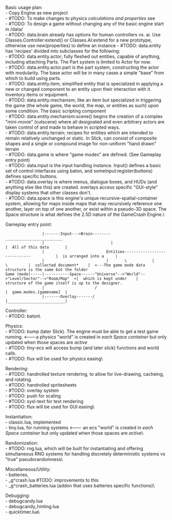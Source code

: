 Basic usage plan:\
    - Copy Engine as new project\
    - #TODO: To make changes to physics *calculations and properties* see \
    - #TODO: To design a game without changing any of the basic engine start in /data/\
        - #TODO: data.brain already has options for human controllers vs. ai. Use Classes.Controller:extend() or Classes.AI:extend for a new prototype, otherwise use new\(properties) to define an instance
        - #TODO: data.entity has 'recipes' divided into subclasses for the following:\
            - #TODO: data.entity.actor; fully fleshed out entities, capable of anything, including attaching Parts. The Part system is limited to Actor for now.\
                - #TODO: data.entity.actor.part is the part system, constructing the actor with modularity. The base actor will be in many cases a simple "base" from which to build using parts.\
            - #TODO: data.entity.item; simplified entity that is specialized in applying a new or changed component to an entity upon their interaction with it. Inventory items or equipment.\
            - #TODO: data.entity.mechanism; like an item but specialized in triggering the game (the whole game, the world, the map, or entities as such) upon some condition. The basic scripting component\
                - #TODO: data.entity.mechanism:scene() begins the creation of a complex "mini-movie" (cutscene) where all designated and even arbitrary actors are taken control of and made to behave in scripted ways.\
            - #TODO: data.entity.terrain; recipes for entities which are intended to remain relatively unchanged or static. In Slick, can consist of composite shapes and a single or compound image for non-uniform "hand drawn" terrain\
        - #TODO: data.game is where "game modes" are defined. (See Gameplay entry point)\
        - #TODO: data.input is the input handling instance. Input() defines a basic set of control interfaces using baton, and someInput:register(buttons) defines specific buttons.\
        - #TODO: data.overlay is where menus, dialogue boxes, and HUDs (and anything else like this) are created. overlays access specific "GUI-style" display systems that other classes don't.\
        - #TODO: data.space is this engine's unique recursive-spatial-container system, allowing for maps inside maps that may recursively reference one another, layer on top of one another, or exist within a pseudo-3D space. The Space structure is what defines the 2.5D nature of the GameCrash Engine.\
        
        
        
Gameplay entry point:
    
    
                    |-------Input--->Brain--------                                               _________________________
                    |                             |                                             |  All of this data       |
                    |                           Entities-----------------------------           |  is arranged into a     |
                    |                           |       \           |                 \         |  collected document*    |  <---The game mode data structure is the same but the folder
    Game (mode)-----|-----------Space------"Universe"-->"World"-->"Level/Sector"-->"Room/Map"  <|  which is kept under    |             structure of the game itself is up to the designer.
                    |                      /                                                    |  game.modes.[gamename]  |
                    |-------Overlay-------/                                                     |_________________________|



Controller:\
    - #TODO: baton\

Physics:\
    - #TODO: bump (later Slick). The engine must be able to get a test game running.   <---a physics "world" is created in *each Space container* but only updated when those spaces are *active*\
    - #TODO: tiny-ecs will access bump (and later slick) functions and world calls.\
    - #TODO: flux will be used for physics easing\

Rendering:\
    - #TODO: handrolled texture rendering, to allow for live-drawing, cacheing, and rotating.\
    - #TODO: handrolled spritesheets\
    - #TODO: overlay system\
    - #TODO: push for scaling\
    - #TODO: sysl-text for text rendering\
    - #TODO: flux will be used for GUI easing\

Instantiation:\
    - classic.lua, implemented\
    - tiny.lua, for running systems                                        <--- an ecs "world" is created in *each Space container* but only updated when those spaces are *active*\

Randomization:\
    - #TODO: rng.lua, which will be built for instantiating and offering simultaneous RNG systems for handling discretely deterministic systems vs "true" pseudorandomness\


Miscellaneous/Utility:\
    - batteries,\
    - _g^crash.lua #TODO: improvements to this\
    - _g^crash_batteries.lua (addon that uses batteries specific functions)\

Debugging:\
    - debugcandy.lua\
    - debugcandy_hinting.lua\
    - quicktimer.lua\


